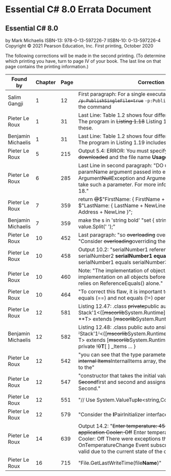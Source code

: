 # Essential C# 8.0 Errata Document

## Essential C# 8.0
by Mark Michaelis
ISBN-13: 978-0-13-597226-7
IISBN-10: 0-13-597226-4
Copyright © 2021 Pearson Education, Inc.
First printing, October 2020

The following corrections will be made in the second printing. (To determine which printing you have, turn to page IV of your book. The last line on that page contains the printing information.)

Found by            | Chapter     | Page        | Correction                                                                                                                                                       
------------------- | ----------- | ----------- | -----------------------------------------------------------------------------------------------------------------------------------------------------------------
Salim Gangji        | 1           | 12          | First paragraph: For a single executable, append <s>`/p:PublishSingleFile=true`</s> `-p:PublishSingleFile=true` to the command
Pieter Le Roux      | 1           | 31          | Last Line: Table 1.2 shows four different C# comment types. The program in <s>Listing 1.18</s> Listing 1.19 includes two of these.
Benjamin Michaelis  | 1           | 31          | Last Line: Table 1.2 shows four different C# comment types. The program in Listing 1.19 includes <s>two</s>three of these.
Pieter Le Roux      | 5           | 215         | Output 5.4: ERROR:  You must specify the URL <s>to be downloaded</s> and the file name **Usage:** Downloader.exe <URL> <TargetFileName> 
Pieter Le Roux      | 6           | 285         | Last Line in second paragraph: "DO use nameof for the paramName argument passed into exceptions like Argument<s>Null</s>Exception and ArgumentNullException that take such a parameter. For more information, see Chapter 18."
Pieter Le Roux      | 7           | 359         | return <s>@</s>$"FirstName: { FirstName + NewLine }" + $"LastName: { LastName + NewLine }"+ $"Address: { Address + NewLine }";
Benjamin Michaelis  | 7           | 359         | make the s in 'string bold' "set { string[] names = value.Split(' ');"
Pieter Le Roux      | 10          | 452         | Last paragraph: "so <s>overloading</s> overriding the method" "Consider <s>overloading</s>overriding the ToString() method "
Pieter Le Roux      | 10          | 458         | Output 10.2: "serialNumber1 reference equals serialNumber2 **serialNumber1 equals serialNumber2** serialNumber1 equals serialNumber3"
Pieter Le Roux      | 10          | 460         | Note: "The implementation of object.Equals(), the default implementation on all objects before <s>overloading</s>overriding, relies on ReferenceEquals() alone."
Pieter Le Roux      | 10          | 464         | "To correct this flaw, it is important to <s>overload</s>override the equals (==) and not equals (!=) operators as well
Pieter Le Roux      | 12          | 581         | Listing 12.47: .class <s>private</s>public auto ansi beforefieldinit Stack'1<([<s>mscorlib</s>System.Runtime]System.IComparable)** **T> extends [<s>mscorlib</s>System.Runtime]System.Object { ... } 
Benjamin Michaelis  | 12          | 582         | Listing 12.48: .class public auto ansi beforefieldinit <s>'</s>Stack'1<s>'</s><([<s>mscorlib</s>System.Runtime]System.IComparable) T> extends [<s>mscorlib</s>System.Runtime]System.Object { .field private !<s>0</s>**T**[ ] _Items ... }
Pieter Le Roux      | 12          | 542         | "you can see that the type parameter will be used for the <s>internal Items</s>InternalItems array, the type for the parameter to the"
Pieter Le Roux      | 12          | 547         | "constructor that takes the initial values for both <s>First and Second</s>first and second and assigns them to First and Second."
Pieter Le Roux      | 12          | 551         | "// Use System.ValueTup**l**e<string,Contact> prior to C# 7.0 "
Pieter Le Roux      | 12          | 579         | "Consider the **I**PairInitializer<in T> interface in Listing 12.45." 
Pieter Le Roux      | 14          | 639         | Output 14.2: "<s>Enter temperature: 45 Heater: On Error in the application Cooler: Off</s> Enter temperature: 45 Heater: On Cooler: Off There were exceptions thrown by OnTemperatureChange Event subscribers. (Operation is not valid due to the current state of the object.)"
Pieter Le Roux      | 16          | 715         | "File.GetLastWriteTime(file**Name**)"
